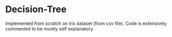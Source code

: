 # Decision-Tree
Implemented from scratch on iris dataset (from csv file). Code is extensively commented to be mostly self explanatory.

